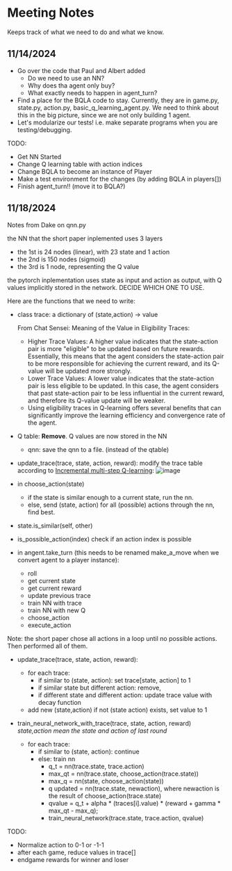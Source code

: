 # Meeting Notes
Keeps track of what we need to do and what we know.

## 11/14/2024
- Go over the code that Paul and Albert added
    - Do we need to use an NN? 
    - Why does tha agent only buy?
    - What exactly needs to happen in agent_turn?
- Find a place for the BQLA code to stay. Currently, they are in game.py, state.py, action.py, basic_q_learning_agent.py. We need to think about this in the big picture, since we are not only building 1 agent.
- Let's modularize our tests! i.e. make separate programs when you are testing/debugging.

TODO:

- Get NN Started
- Change Q learning table with action indices
- Change BQLA to become an instance of Player
- Make a test environment for the changes (by adding BQLA in players[])
- Finish agent_turn!! (move it to BQLA?)

## 11/18/2024
Notes from Dake on qnn.py

the NN that the short paper inplemented uses 3 layers
- the 1st is 24 nodes (linear), with 23 state and 1 action
- the 2nd is 150 nodes (sigmoid)
- the 3rd is 1 node, representing the Q value

the pytorch inplementation uses state as input and action as output, 
with Q values implicitly stored in the network. DECIDE WHICH ONE TO USE.

Here are the functions that we need to write:

- class trace:
  a dictionary of (state,action) -> value
  
  From Chat Sensei: Meaning of the Value in Eligibility Traces:
  - Higher Trace Values: A higher value indicates that the state-action pair is more "eligible" to be updated based on future rewards. Essentially, this means that the agent considers the state-action pair to be more responsible for achieving the current reward, and its Q-value will be updated more strongly.
  - Lower Trace Values: A lower value indicates that the state-action pair is less eligible to be updated. In this case, the agent considers that past state-action pair to be less influential in the current reward, and therefore its Q-value update will be weaker.
  - Using eligibility traces in Q-learning offers several benefits that can significantly improve the learning efficiency and convergence rate of the agent.

- Q table: **Remove**. Q values are now stored in the NN
  - qnn: save the qnn to a file. (instead of the qtable)

- update_trace(trace, state, action, reward):
  modify the trace table according to [Incremental multi-step Q-learning](https://link.springer.com/article/10.1007/BF00114731):
![image](https://github.com/user-attachments/assets/c876b13d-1182-458a-8a7b-cecd84b973c7)

- in choose_action(state)
    - if the state is similar enough to a current state, run the nn.
    - else, send (state, action) for all (possible) actions through the nn, find best.

- state.is_similar(self, other)
  
- is_possible_action(index)
    check if an action index is possible
  
- in angent.take_turn (this needs to be renamed make_a_move when we convert agent to a player instance):
    - roll
    - get current state
    - get current reward
    - update previous trace
    - train NN with trace
    - train NN with new Q
    - choose_action
    - execute_action

Note: the short paper chose all actions in a loop until no possible actions. Then performed all of them.

- update_trace(trace, state, action, reward):
    - for each trace:
        - if similar to (state, action): set trace[state, action] to 1
        - if similar state but different action: remove, 
        - if different state and different action: update trace value with decay function
    - add new (state,action) if not (state action) exists, set value to 1

- train_neural_network_with_trace(trace, state, action, reward)
  *state,action mean the state and action of last round*
    - for each trace:
        - if similar to (state, action): continue
        - else: train nn
            - q_t = nn(trace.state, trace.action)
            - max_qt = nn(trace.state, choose_action(trace.state))
            - max_q = nn(state, choose_action(state))           
            - q updated = nn(trace.state, newaction), where newaction is the result of choose_action(trace.state)
            - qvalue = q_t  + alpha * (traces[i].value) * (reward + gamma * max_qt - max_q);
            - train_neural_network(trace.state, trace.action, qvalue)

TODO:
- Normalize action to 0-1 or -1-1
- after each game, reduce values in trace[]
- endgame rewards for winner and loser
